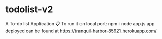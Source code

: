 # todolist-v2
A To-do list Application 📋
To run it on local port:
npm i
node app.js
app deployed can be found at
https://tranquil-harbor-85921.herokuapp.com/

